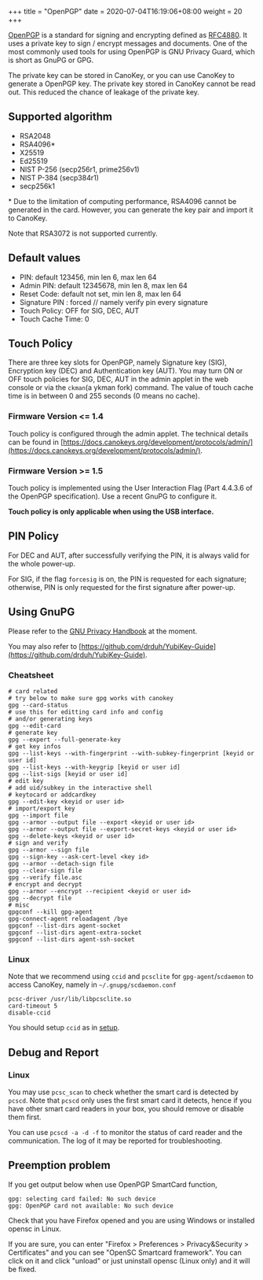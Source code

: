 +++
title = "OpenPGP"
date =  2020-07-04T16:19:06+08:00
weight = 20
+++

[OpenPGP](https://www.openpgp.org/) is a standard for signing and encrypting defined as [RFC4880](https://tools.ietf.org/html/rfc4880). It uses a private key to sign / encrypt messages and documents. One of the most commonly used tools for using OpenPGP is GNU Privacy Guard, which is short as GnuPG or GPG.

The private key can be stored in CanoKey, or you can use CanoKey to generate a OpenPGP key. The private key stored in CanoKey cannot be read out. This reduced the chance of leakage of the private key.

## Supported algorithm

* RSA2048
* RSA4096\*
* X25519
* Ed25519
* NIST P-256 (secp256r1, prime256v1)
* NIST P-384 (secp384r1)
* secp256k1

\* Due to the limitation of computing performance, RSA4096 cannot be generated in the card. However, you can generate the key pair and import it to CanoKey.

Note that RSA3072 is not supported currently.

## Default values

* PIN: default 123456, min len 6, max len 64
* Admin PIN: default 12345678, min len 8, max len 64
* Reset Code: default not set, min len 8, max len 64
* Signature PIN : forced // namely verify pin every signature
* Touch Policy: OFF for SIG, DEC, AUT
* Touch Cache Time: 0

## Touch Policy

There are three key slots for OpenPGP, namely Signature key (SIG), Encryption key (DEC) and Authentication key (AUT). You may turn ON or OFF touch policies for SIG, DEC, AUT in the admin applet in the web console or via the `ckman`(a ykman fork) command. The value of touch cache time is in between 0 and 255 seconds (0 means no cache).

### Firmware Version <= 1.4

Touch policy is configured through the admin applet. The technical details can be found in [https://docs.canokeys.org/development/protocols/admin/](https://docs.canokeys.org/development/protocols/admin/).

### Firmware Version >= 1.5

Touch policy is implemented using the User Interaction Flag (Part 4.4.3.6 of the OpenPGP specification). Use a recent GnuPG to configure it.

**Touch policy is only applicable when using the USB interface.**

## PIN Policy

For DEC and AUT, after successfully verifying the PIN, it is always valid for the whole power-up.

For SIG, if the flag `forcesig` is on, the PIN is requested for each signature; otherwise, PIN is only requested for the first signature after power-up.

## Using GnuPG

Please refer to the [GNU Privacy Handbook](https://gnupg.org/gph/en/manual.html) at the moment.

You may also refer to [https://github.com/drduh/YubiKey-Guide](https://github.com/drduh/YubiKey-Guide).

### Cheatsheet

```
# card related
# try below to make sure gpg works with canokey
gpg --card-status
# use this for editting card info and config
# and/or generating keys
gpg --edit-card
# generate key
gpg --expert --full-generate-key
# get key infos
gpg --list-keys --with-fingerprint --with-subkey-fingerprint [keyid or user id]
gpg --list-keys --with-keygrip [keyid or user id]
gpg --list-sigs [keyid or user id]
# edit key
# add uid/subkey in the interactive shell
# keytocard or addcardkey
gpg --edit-key <keyid or user id>
# import/export key
gpg --import file
gpg --armor --output file --export <keyid or user id>
gpg --armor --output file --export-secret-keys <keyid or user id>
gpg --delete-keys <keyid or user id>
# sign and verify
gpg --armor --sign file
gpg --sign-key --ask-cert-level <key id>
gpg --armor --detach-sign file
gpg --clear-sign file
gpg --verify file.asc
# encrypt and decrypt
gpg --armor --encrypt --recipient <keyid or user id>
gpg --decrypt file
# misc
gpgconf --kill gpg-agent
gpg-connect-agent reloadagent /bye
gpgconf --list-dirs agent-socket
gpgconf --list-dirs agent-extra-socket
gpgconf --list-dirs agent-ssh-socket
```

### Linux

Note that we recommend using `ccid` and `pcsclite` for `gpg-agent`/`scdaemon` to access CanoKey, namely in `~/.gnupg/scdaemon.conf`

```
pcsc-driver /usr/lib/libpcsclite.so
card-timeout 5
disable-ccid
```

You should setup `ccid` as in [setup](https://docs.canokeys.org/userguide/setup/).

## Debug and Report

### Linux

You may use `pcsc_scan` to check whether the smart card is detected by `pcscd`. Note that `pcscd` only uses the first smart card it detects, hence if you have other smart card readers in your box, you should remove or disable them first.

You can use `pcscd -a -d -f` to monitor the status of card reader and the communication. The log of it may be reported for troubleshooting.

## Preemption problem

If you get output below when use OpenPGP SmartCard function,

```
gpg: selecting card failed: No such device
gpg: OpenPGP card not available: No such device
```
Check that you have Firefox opened and you are using Windows or installed opensc in Linux.

If you are sure, you can enter "Firefox > Preferences > Privacy&Security > Certificates" and you can see "OpenSC Smartcard framework".
You can click on it and click "unload" or just uninstall opensc (Linux only) and it will be fixed.
